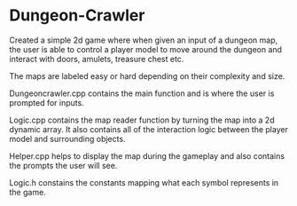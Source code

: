 # Dungeon-Crawler
Created a simple 2d game where when given an input of a dungeon map, the user is able to control a player model to move around the dungeon and interact with doors, amulets, treasure chest etc.

The maps are labeled easy or hard depending on their complexity and size.

Dungeoncrawler.cpp contains the main function and is where the user is prompted for inputs.

Logic.cpp contains the map reader function by turning the map into a 2d dynamic array. It also contains all of the interaction logic between the player model and surrounding objects.

Helper.cpp helps to display the map during the gameplay and also contains the prompts the user will see.

Logic.h constains the constants mapping what each symbol represents in the game.
